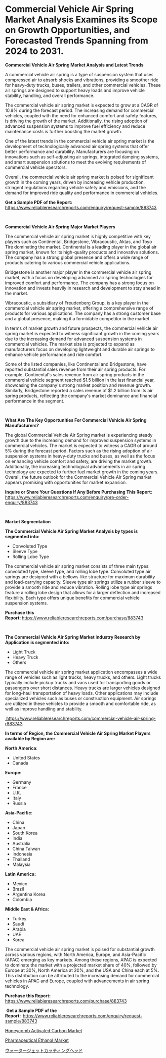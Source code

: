 <p><h1>Commercial Vehicle Air Spring Market Analysis Examines its Scope on Growth Opportunities, and Forecasted Trends Spanning from 2024 to 2031.</h1></p><p><strong>Commercial Vehicle Air Spring Market Analysis and Latest Trends</strong></p>
<p><p>A commercial vehicle air spring is a type of suspension system that uses compressed air to absorb shocks and vibrations, providing a smoother ride for heavy-duty trucks, buses, trailers, and other commercial vehicles. These air springs are designed to support heavy loads and improve vehicle stability, handling, and overall performance.</p><p>The commercial vehicle air spring market is expected to grow at a CAGR of 10.9% during the forecast period. The increasing demand for commercial vehicles, coupled with the need for enhanced comfort and safety features, is driving the growth of the market. Additionally, the rising adoption of advanced suspension systems to improve fuel efficiency and reduce maintenance costs is further boosting the market growth.</p><p>One of the latest trends in the commercial vehicle air spring market is the development of technologically advanced air spring systems that offer better performance and durability. Manufacturers are focusing on innovations such as self-adjusting air springs, integrated damping systems, and smart suspension solutions to meet the evolving requirements of commercial vehicle operators.</p><p>Overall, the commercial vehicle air spring market is poised for significant growth in the coming years, driven by increasing vehicle production, stringent regulations regarding vehicle safety and emissions, and the demand for improved ride quality and performance in commercial vehicles.</p></p>
<p><strong>Get a Sample PDF of the Report:&nbsp;</strong> <a href="https://www.reliableresearchreports.com/enquiry/request-sample/883743">https://www.reliableresearchreports.com/enquiry/request-sample/883743</a></p>
<p>&nbsp;</p>
<p><strong>Commercial Vehicle Air Spring Major Market Players</strong></p>
<p><p>The commercial vehicle air spring market is highly competitive with key players such as Continental, Bridgestone, Vibracoustic, Aktas, and Toyo Tire dominating the market. Continental is a leading player in the global air spring market, known for its high-quality products and innovative solutions. The company has a strong global presence and offers a wide range of products catering to various commercial vehicle applications.</p><p>Bridgestone is another major player in the commercial vehicle air spring market, with a focus on developing advanced air spring technologies for improved comfort and performance. The company has a strong focus on innovation and invests heavily in research and development to stay ahead in the market.</p><p>Vibracoustic, a subsidiary of Freudenberg Group, is a key player in the commercial vehicle air spring market, offering a comprehensive range of products for various applications. The company has a strong customer base and a global presence, making it a formidable competitor in the market.</p><p>In terms of market growth and future prospects, the commercial vehicle air spring market is expected to witness significant growth in the coming years due to the increasing demand for advanced suspension systems in commercial vehicles. The market size is projected to expand as manufacturers focus on developing lightweight and durable air springs to enhance vehicle performance and ride comfort.</p><p>Some of the listed companies, like Continental and Bridgestone, have reported substantial sales revenue from their air spring products. For example, Continental's sales revenue from air spring products in the commercial vehicle segment reached $1.5 billion in the last financial year, showcasing the company's strong market position and revenue growth. Similarly, Bridgestone reported a sales revenue of $1.2 billion from its air spring products, reflecting the company's market dominance and financial performance in the segment.</p></p>
<p>&nbsp;</p>
<p><strong>What Are The Key Opportunities For Commercial Vehicle Air Spring Manufacturers?</strong></p>
<p><p>The global Commercial Vehicle Air Spring market is experiencing steady growth due to the increasing demand for improved suspension systems in commercial vehicles. The market is expected to witness a CAGR of around 5% during the forecast period. Factors such as the rising adoption of air suspension systems in heavy-duty trucks and buses, as well as the focus on enhancing vehicle comfort and safety, are driving the market growth. Additionally, the increasing technological advancements in air spring technology are expected to further fuel market growth in the coming years. Overall, the future outlook for the Commercial Vehicle Air Spring market appears promising with opportunities for market expansion.</p></p>
<p><strong>Inquire or Share Your Questions If Any Before Purchasing This Report:</strong> <a href="https://www.reliableresearchreports.com/enquiry/pre-order-enquiry/883743">https://www.reliableresearchreports.com/enquiry/pre-order-enquiry/883743</a></p>
<p>&nbsp;</p>
<p><strong>Market Segmentation</strong></p>
<p><strong>The Commercial Vehicle Air Spring Market Analysis by types is segmented into:</strong></p>
<p><ul><li>Convoluted Type</li><li>Sleeve Type</li><li>Rolling Lobe Type</li></ul></p>
<p><p>The commercial vehicle air spring market consists of three main types: convoluted type, sleeve type, and rolling lobe type. Convoluted type air springs are designed with a bellows-like structure for maximum durability and load-carrying capacity. Sleeve type air springs utilize a rubber sleeve to provide a smooth ride and reduce vibration. Rolling lobe type air springs feature a rolling lobe design that allows for a larger deflection and increased flexibility. Each type offers unique benefits for commercial vehicle suspension systems.</p></p>
<p><strong>Purchase this Report:&nbsp;</strong><a href="https://www.reliableresearchreports.com/purchase/883743">https://www.reliableresearchreports.com/purchase/883743</a></p>
<p>&nbsp;</p>
<p><strong>The Commercial Vehicle Air Spring Market Industry Research by Application is segmented into:</strong></p>
<p><ul><li>Light Truck</li><li>Heavy Truck</li><li>Others</li></ul></p>
<p><p>The commercial vehicle air spring market application encompasses a wide range of vehicles such as light trucks, heavy trucks, and others. Light trucks typically include pickup trucks and vans used for transporting goods or passengers over short distances. Heavy trucks are larger vehicles designed for long-haul transportation of heavy loads. Other applications may include specialized vehicles such as buses or construction equipment. Air springs are utilized in these vehicles to provide a smooth and comfortable ride, as well as improve handling and stability.</p></p>
<p><a href="https://www.reliableresearchreports.com/commercial-vehicle-air-spring-r883743">&nbsp;https://www.reliableresearchreports.com/commercial-vehicle-air-spring-r883743</a></p>
<p><strong>In terms of Region, the Commercial Vehicle Air Spring Market Players available by Region are:</strong></p>
<p>
    <p> <strong> North America: </strong>
        <ul>
            <li>United States</li>
            <li>Canada</li>
        </ul>
        </p> 
    <p> <strong> Europe: </strong>
        <ul>
            <li>Germany</li>
            <li>France</li>
            <li>U.K.</li>
            <li>Italy</li>
            <li>Russia</li>
        </ul>
        </p> 
    <p> <strong> Asia-Pacific: </strong>
        <ul>
            <li>China</li>
            <li>Japan</li>
            <li>South Korea</li>
            <li>India</li>
            <li>Australia</li>
            <li>China Taiwan</li>
            <li>Indonesia</li>
            <li>Thailand</li>
            <li>Malaysia</li>
        </ul>
        </p> 
    <p> <strong> Latin America: </strong>
        <ul>
            <li>Mexico</li>
            <li>Brazil</li>
            <li>Argentina Korea</li>
            <li>Colombia</li>
        </ul>
        </p> 
    <p> <strong> Middle East & Africa: </strong>
        <ul>
            <li>Turkey</li>
            <li>Saudi</li>
            <li>Arabia</li>
            <li>UAE</li>
            <li>Korea</li>
        </ul>
    </p>
    </p>
<p><p>The commercial vehicle air spring market is poised for substantial growth across various regions, with North America, Europe, and Asia-Pacific (APAC) emerging as key markets. Among these regions, APAC is expected to dominate the market with a projected market share of 40%, followed by Europe at 30%, North America at 20%, and the USA and China each at 5%. This distribution can be attributed to the increasing demand for commercial vehicles in APAC and Europe, coupled with advancements in air spring technology.</p></p>
<p><strong>Purchase this Report: </strong><a href="https://www.reliableresearchreports.com/purchase/883743">https://www.reliableresearchreports.com/purchase/883743</a></p>
<p>&nbsp;<strong>Get a Sample PDF of the Report:&nbsp;&nbsp;</strong><a href="https://www.reliableresearchreports.com/enquiry/request-sample/883743">https://www.reliableresearchreports.com/enquiry/request-sample/883743</a></p>
<p><strong></strong></p>
<p><p><a href="https://issuu.com/reportprime-2/docs/honeycomb-activated-carbon-market-size-2030.pptx">Honeycomb Activated Carbon Market</a></p><p><a href="https://issuu.com/reportprime-2/docs/pharmaceutical-ethanol-market-size-2030.pptx">Pharmaceutical Ethanol Market</a></p><p><a href="https://medium.com/@laceyzemlak1/2024%E5%B9%B4%E3%81%8B%E3%82%892031%E5%B9%B4%E3%81%BE%E3%81%A7%E3%81%AE%E6%9C%9F%E9%96%93%E3%81%AB%E4%BA%88%E6%B8%AC%E3%81%95%E3%82%8C%E3%82%8B%E3%82%A6%E3%82%A9%E3%83%BC%E3%82%BF%E3%83%BC%E3%82%B8%E3%82%A7%E3%83%83%E3%83%88%E3%82%AB%E3%83%83%E3%83%86%E3%82%A3%E3%83%B3%E3%82%B0%E3%83%98%E3%83%83%E3%83%89%E5%B8%82%E5%A0%B4%E3%81%AE%E3%83%88%E3%83%AC%E3%83%B3%E3%83%89%E3%81%A8%E5%B8%82%E5%A0%B4%E5%88%86%E6%9E%90-55d8b5a11eec">ウォータージェットカッティングヘッド</a></p></p>